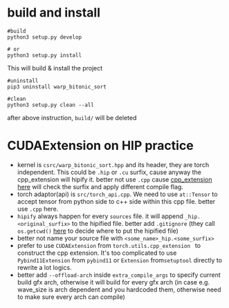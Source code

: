 # build and install
```
#build
python3 setup.py develop

# or
python3 setup.py install
```
This will build & install the project

```
#uninstall
pip3 uninstall warp_bitonic_sort
```

```
#clean
python3 setup.py clean --all
```
after above instruction, `build/` will be deleted 

# CUDAExtension on HIP practice
- kernel is `csrc/warp_bitonic_sort.hpp` and its header, they are torch independent. This could be `.hip` or `.cu` surfix, cause anyway the cpp_extension will hipify it. better not use `.cpp` cause [cpp_extension here](https://github.com/pytorch/pytorch/blob/1927783aa3ad676db6f4c34fc77ef3825a4e2ed5/torch/utils/cpp_extension.py#L750) will check the surfix and apply different compile flag.
- torch adaptor(api) is `src/torch_api.cpp`. We need to use `at::Tensor` to accept tensor from python side to c++ side within this cpp file. better use `.cpp` here.
- `hipify` always happen for every `sources` file. it will append `_hip.<original_surfix>` to the hipified file. better add `.gitignore` (they call `os.getcwd()` [here](https://github.com/pytorch/pytorch/blob/322091d8d8542a0cbff524306029bef4d7338747/torch/utils/cpp_extension.py#L1375) to decide where to put the hipified file)
- better not name your source file with `<some_name>_hip.<some_surfix>`
- prefer to use `CUDAExtension` from `torch.utils.cpp_extension ` to construct the cpp extension. It's too complicated to use `Pybind11Extension` from `pybind11` or `Extension` from`setuptool` directly to rewrite a lot logics.
- better add `--offload-arch` inside `extra_compile_args` to specify current build gfx arch, otherwise it will build for every gfx arch (in case e.g. wave_size is arch dependent and you hardcoded them, otherwise need to make sure every arch can compile)
